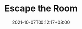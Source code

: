 ---
title: "Escape the Room"
ogTitle: "Escape the Room | Hui En &quot;Willake&quot; Lin"
ogDescription: ""
date: 2021-10-07T00:12:17+08:00
draft: true
preview: "/images/projects/escape-the-room/intro_preview.jpg"
projecttype: "Side"
teamsize: 1
toolsused: ["Flash", "ActionScript 3.0"]
role: "Game Developer"
type: "page"
layout: "projects/escape-the-room"
order: 7
---